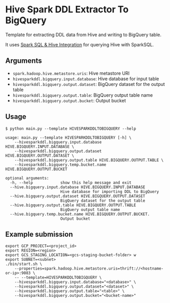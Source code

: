 # Hive Spark DDL Extractor To BigQuery

Template for extracting DDL data from Hive and writing to BigQuery table.

It uses [Spark SQL & Hive Integration](https://cloud.google.com/architecture/using-apache-hive-on-cloud-dataproc#querying_hive_with_sparksql) for querying Hive with SparkSQL.

## Arguments

* `spark.hadoop.hive.metastore.uris`: Hive metastore URI
* `hivesparkddl.bigquery.input.database`: Hive database for input table
* `hivesparkddl.bigquery.output.dataset`: BigQuery dataset for the output table
* `hivesparkddl.bigquery.output.table`: BigQuery output table name
* `hivesparkddl.bigquery.output.bucket`: Output bucket

## Usage

```
$ python main.py --template HIVESPARKDDLTOBIGQUERY --help

usage: main.py --template HIVESPARKDDLTOBIGQUERY [-h] \
    --hivesparkddl.bigquery.input.database HIVE.BIGQUERY.INPUT.DATABASE \
    --hivesparkddl.bigquery.output.dataset HIVE.BIGQUERY.OUTPUT.DATASET \
    --hivesparkddl.bigquery.output.table HIVE.BIGQUERY.OUTPUT.TABLE \
    --hivesparkddl.bigquery.temp.bucket.name HIVE.BIGQUERY.OUTPUT.BUCKET 

optional arguments:
  -h, --help            show this help message and exit
  --hive.bigquery.input.database HIVE.BIGQUERY.INPUT.DATABASE
                        Hive database for importing DDL to BigQuery
  --hive.bigquery.output.dataset HIVE.BIGQUERY.OUTPUT.DATASET
                        BigQuery dataset for the output table
  --hive.bigquery.output.table HIVE.BIGQUERY.OUTPUT.TABLE
                        BigQuery output table name
  --hive.bigquery.temp.bucket.name HIVE.BIGQUERY.OUTPUT.BUCKET.
                        Output bucket
```



## Example submission

```
export GCP_PROJECT=<project_id>
export REGION=<region>
export GCS_STAGING_LOCATION=<gcs-staging-bucket-folder> w
export SUBNET=<subnet>
./bin/start.sh \
    --properties=spark.hadoop.hive.metastore.uris=thrift://<hostname-or-ip>:9083 \
    -- --template=HIVESPARKDDLTOBIGQUERY \
    --hivesparkddl.bigquery.input.database="<database>" \
    --hivesparkddl.bigquery.output.dataset="<dataset>" \
    --hivesparkddl.bigquery.output.table="<table>" \
    --hivesparkddl.bigquery.output.bucket="<bucket-name>"
```
